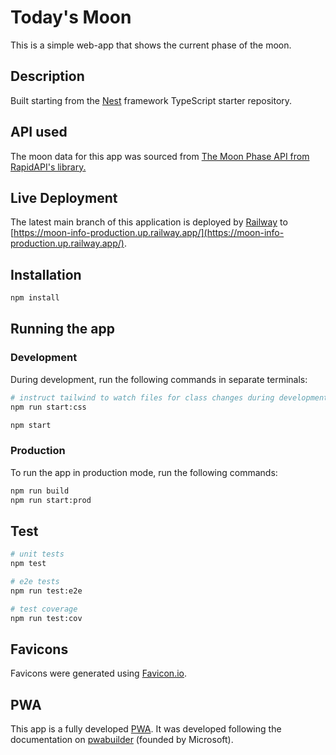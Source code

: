 # Today's Moon

This is a simple web-app that shows the current phase of the moon.

## Description

Built starting from the [Nest](https://github.com/nestjs/nest) framework TypeScript starter repository.

## API used

The moon data for this app was sourced from [The Moon Phase API from RapidAPI's
library.](https://rapidapi.com/MoonAPIcom/api/moon-phase)

## Live Deployment

The latest main branch of this application is deployed by [Railway](https://railway.app) to [https://moon-info-production.up.railway.app/](https://moon-info-production.up.railway.app/).

## Installation

```bash
npm install
```

## Running the app

### Development

During development, run the following commands in separate terminals:

```bash
# instruct tailwind to watch files for class changes during development
npm run start:css
```

```bash
npm start
```

### Production

To run the app in production mode, run the following commands:

```bash
npm run build
npm run start:prod
```

## Test

```bash
# unit tests
npm test

# e2e tests
npm run test:e2e

# test coverage
npm run test:cov
```

## Favicons

Favicons were generated using [Favicon.io](https://favicon.io/).

## PWA

This app is a fully developed
[PWA](https://developer.mozilla.org/en-US/docs/Web/Progressive_web_apps). It was
developed following the documentation on
[pwabuilder](https://docs.pwabuilder.com/#/) (founded by Microsoft).

